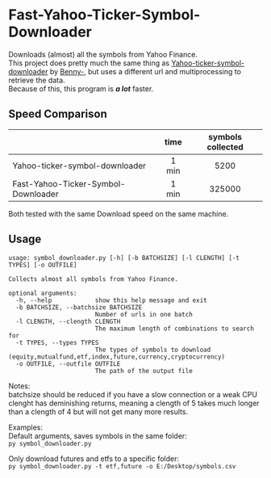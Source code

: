 # Fast-Yahoo-Ticker-Symbol-Downloader
Downloads (almost) all the symbols from Yahoo Finance.  
This project does pretty much the same thing as [Yahoo-ticker-symbol-downloader](https://github.com/Benny-/Yahoo-ticker-symbol-downloader) by [Benny-](https://github.com/Benny-), but uses a different url and multiprocessing to retrieve the data.  
Because of this, this program is _**a lot**_ faster.

## Speed Comparison
|                                |  time | symbols collected |
|--------------------------------|:-----:|:-----------------:|
| Yahoo-ticker-symbol-downloader | 1 min |              5200 |
| Fast-Yahoo-Ticker-Symbol-Downloader                 | 1 min |            325000 |  

Both tested with the same Download speed on the same machine.  

## Usage
```
usage: symbol_downloader.py [-h] [-b BATCHSIZE] [-l CLENGTH] [-t TYPES] [-o OUTFILE]

Collects almost all symbols from Yahoo Finance.

optional arguments:
  -h, --help            show this help message and exit
  -b BATCHSIZE, --batchsize BATCHSIZE
                        Number of urls in one batch
  -l CLENGTH, --clength CLENGTH
                        The maximum length of combinations to search for
  -t TYPES, --types TYPES
                        The types of symbols to download (equity,mutualfund,etf,index,future,currency,cryptocurrency)
  -o OUTFILE, --outfile OUTFILE
                        The path of the output file
```  
Notes:  
batchsize should be reduced if you have a slow connection or a weak CPU  
clenght has deminishing returns, meaning a clength of 5 takes much longer than a clength of 4 but will not get many more results.  

Examples:  
Default arguments, saves symbols in the same folder:  
`py symbol_downloader.py`  

Only download futures and etfs to a specific folder:  
`py symbol_downloader.py -t etf,future -o E:/Desktop/symbols.csv`  
